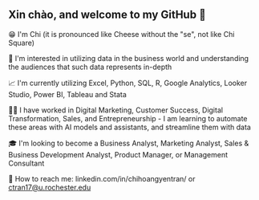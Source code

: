 ## Xin chào, and welcome to my GitHub 👋

😁 I'm Chi (it is pronounced like Cheese without the "se", not like Chi Square)

🧐 I'm interested in utilizing data in the business world and understanding the audiences that such data represents in-depth

📈 I'm currently utilizing Excel, Python, SQL, R, Google Analytics, Looker Studio, Power BI, Tableau and Stata

👩‍💼 I have worked in Digital Marketing, Customer Success, Digital Transformation, Sales, and Entrepreneurship - I am learning to automate these areas with AI models and assistants, and streamline them with data

🎓 I'm looking to become a Business Analyst, Marketing Analyst, Sales & Business Development Analyst, Product Manager, or Management Consultant

💌 How to reach me: linkedin.com/in/chihoangyentran/ or ctran17@u.rochester.edu
